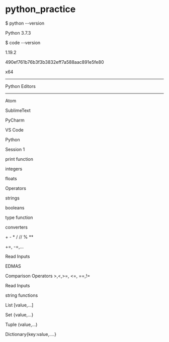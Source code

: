 # python_practice

\$ python --version

Python 3.7.3

\$ code --version

1.19.2

490ef761b76b3f3b3832eff7a588aac891e5fe80

x64

---

Python Editors

--------------

Atom

SublimeText

PyCharm

VS Code


Python 

Session 1

print function

integers

floats

Operators

strings

booleans

type function

converters

<p>+ - * / // % **</p>

+=, -=,...

Read Inputs

EDMAS

Comparison Operators >,<,>=, <=, ==,!=

Read Inputs

string functions

List [value,...]

Set {value,...}

Tuple (value,...)

Dictionary{key:value,....}

